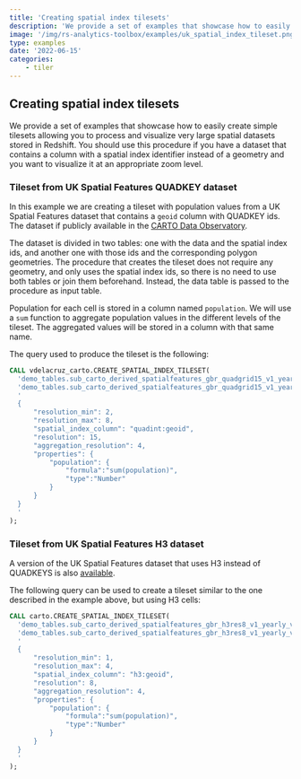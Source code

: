 ```yaml
---
title: 'Creating spatial index tilesets'
description: 'We provide a set of examples that showcase how to easily create tilesets based on spatial indexes allowing you to process and visualize very large spatial datasets stored in Redshift. You should use this procedure if you have a dataset that contains a column with a spatial index identifier instead of a geometry and you want to visualize it at an appropriate zoom level.'
image: '/img/rs-analytics-toolbox/examples/uk_spatial_index_tileset.png'
type: examples
date: '2022-06-15'
categories:
    - tiler
---
```

## Creating spatial index tilesets

We provide a set of examples that showcase how to easily create simple tilesets allowing you to process and visualize very large spatial datasets stored in Redshift. You should use this procedure if you have a dataset that contains a column with a spatial index identifier instead of a geometry and you want to visualize it at an appropriate zoom level.

### Tileset from UK Spatial Features QUADKEY dataset

In this example we are creating a tileset with population values from a UK Spatial Features dataset that contains a `geoid` column with QUADKEY ids. The dataset if publicly available in the [CARTO Data Observatory](https://gcp-us-east1.app.carto.com/data/observatory/carto/subscriptions.cdb_spatial_fea_1e9882ab).

The dataset is divided in two tables: one with the data and the spatial index ids, and another one with those ids and the corresponding polygon geometries. The procedure that creates the tileset does not require any geometry, and only uses the spatial index ids, so there is no need to use both tables or join them beforehand. Instead, the data table is passed to the procedure as input table.

Population for each cell is stored in a column named `population`. We will use a `sum` function to aggregate population values in the different levels of the tileset. The aggregated values will be stored in a column with that same name.

The query used to produce the tileset is the following:

```sql
CALL vdelacruz_carto.CREATE_SPATIAL_INDEX_TILESET(
  'demo_tables.sub_carto_derived_spatialfeatures_gbr_quadgrid15_v1_yearly_v2',
  'demo_tables.sub_carto_derived_spatialfeatures_gbr_quadgrid15_v1_yearly_v2_tileset',
  '
  {
      "resolution_min": 2,
      "resolution_max": 8,
      "spatial_index_column": "quadint:geoid",
      "resolution": 15,
      "aggregation_resolution": 4,
      "properties": {
          "population": {
              "formula":"sum(population)",
              "type":"Number"
          }
      }
  }
  '
);
```


### Tileset from UK Spatial Features H3 dataset

A version of the UK Spatial Features dataset that uses H3 instead of QUADKEYS is also [available](https://gcp-us-east1.app.carto.com/catalog/dataset/cdb_spatial_fea_6b8f8034).

The following query can be used to create a tileset similar to the one described in the example above, but using H3 cells:

```sql
CALL carto.CREATE_SPATIAL_INDEX_TILESET(
  'demo_tables.sub_carto_derived_spatialfeatures_gbr_h3res8_v1_yearly_v2',
  'demo_tables.sub_carto_derived_spatialfeatures_gbr_h3res8_v1_yearly_v2_tileset',
  '
  {
      "resolution_min": 1,
      "resolution_max": 4,
      "spatial_index_column": "h3:geoid",
      "resolution": 8,
      "aggregation_resolution": 4,
      "properties": {
          "population": {
              "formula":"sum(population)",
              "type":"Number"
          }
      }
  }
  '
);
```
